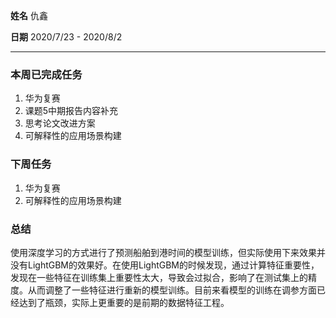 **姓名** 仇鑫

**日期** 2020/7/23 - 2020/8/2

------

### 本周已完成任务

1. 华为复赛
2. 课题5中期报告内容补充
3. 思考论文改进方案
4. 可解释性的应用场景构建

### 下周任务

1. 华为复赛
2. 可解释性的应用场景构建

### 总结

使用深度学习的方式进行了预测船舶到港时间的模型训练，但实际使用下来效果并没有LightGBM的效果好。在使用LightGBM的时候发现，通过计算特征重要性，发现在一些特征在训练集上重要性太大，导致会过拟合，影响了在测试集上的精度。从而调整了一些特征进行重新的模型训练。目前来看模型的训练在调参方面已经达到了瓶颈，实际上更重要的是前期的数据特征工程。

